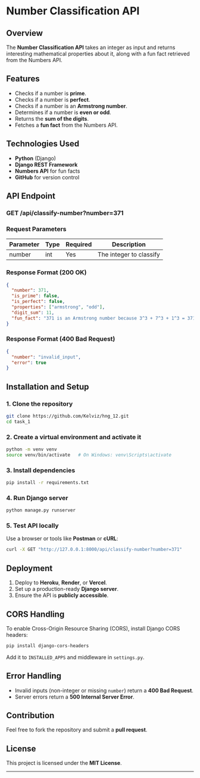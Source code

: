 # Number Classification API

## Overview

The **Number Classification API** takes an integer as input and returns interesting mathematical properties about it, along with a fun fact retrieved from the Numbers API.

## Features

- Checks if a number is **prime**.
- Checks if a number is **perfect**.
- Checks if a number is an **Armstrong number**.
- Determines if a number is **even or odd**.
- Returns the **sum of the digits**.
- Fetches a **fun fact** from the Numbers API.

## Technologies Used

- **Python** (Django)
- **Django REST Framework**
- **Numbers API** for fun facts
- **GitHub** for version control

## API Endpoint

### **GET /api/classify-number?number=371**

### **Request Parameters**

| Parameter | Type | Required | Description             |
| --------- | ---- | -------- | ----------------------- |
| number    | int  | Yes      | The integer to classify |

### **Response Format (200 OK)**

```json
{
  "number": 371,
  "is_prime": false,
  "is_perfect": false,
  "properties": ["armstrong", "odd"],
  "digit_sum": 11,
  "fun_fact": "371 is an Armstrong number because 3^3 + 7^3 + 1^3 = 371"
}
```

### **Response Format (400 Bad Request)**

```json
{
  "number": "invalid_input",
  "error": true
}
```

## Installation and Setup

### **1. Clone the repository**

```sh
git clone https://github.com/Kelviz/hng_12.git
cd task_1
```

### **2. Create a virtual environment and activate it**

```sh
python -m venv venv
source venv/bin/activate   # On Windows: venv\Scripts\activate
```

### **3. Install dependencies**

```sh
pip install -r requirements.txt
```

### **4. Run Django server**

```sh
python manage.py runserver
```

### **5. Test API locally**

Use a browser or tools like **Postman** or **cURL**:

```sh
curl -X GET "http://127.0.0.1:8000/api/classify-number?number=371"
```

## Deployment

1. Deploy to **Heroku**, **Render**, or **Vercel**.
2. Set up a production-ready **Django server**.
3. Ensure the API is **publicly accessible**.

## CORS Handling

To enable Cross-Origin Resource Sharing (CORS), install Django CORS headers:

```sh
pip install django-cors-headers
```

Add it to `INSTALLED_APPS` and middleware in `settings.py`.

## Error Handling

- Invalid inputs (non-integer or missing `number`) return a **400 Bad Request**.
- Server errors return a **500 Internal Server Error**.

## Contribution

Feel free to fork the repository and submit a **pull request**.

## License

This project is licensed under the **MIT License**.

---
